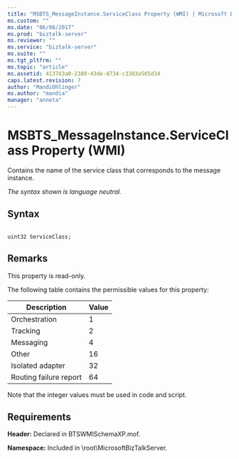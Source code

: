 ```yaml
---
title: "MSBTS_MessageInstance.ServiceClass Property (WMI) | Microsoft Docs"
ms.custom: ""
ms.date: "06/08/2017"
ms.prod: "biztalk-server"
ms.reviewer: ""
ms.service: "biztalk-server"
ms.suite: ""
ms.tgt_pltfrm: ""
ms.topic: "article"
ms.assetid: 4137d3a0-2380-43de-8734-c3383a505d34
caps.latest.revision: 7
author: "MandiOhlinger"
ms.author: "mandia"
manager: "anneta"
---
```

# MSBTS_MessageInstance.ServiceClass Property (WMI)
Contains the name of the service class that corresponds to the message instance.  
  
 *The syntax shown is language neutral.*  
  
## Syntax  
  
```  
  
uint32 ServiceClass;  
```  
  
## Remarks  
 This property is read-only.  
  
 The following table contains the permissible values for this property:  
  
|Description|Value|  
|-----------------|-----------|  
|Orchestration|1|  
|Tracking|2|  
|Messaging|4|  
|Other|16|  
|Isolated adapter|32|  
|Routing failure report|64|  
  
 Note that the integer values must be used in code and script.  
  
## Requirements  
 **Header:** Declared in BTSWMISchemaXP.mof.  
  
 **Namespace:** Included in \root\MicrosoftBizTalkServer.